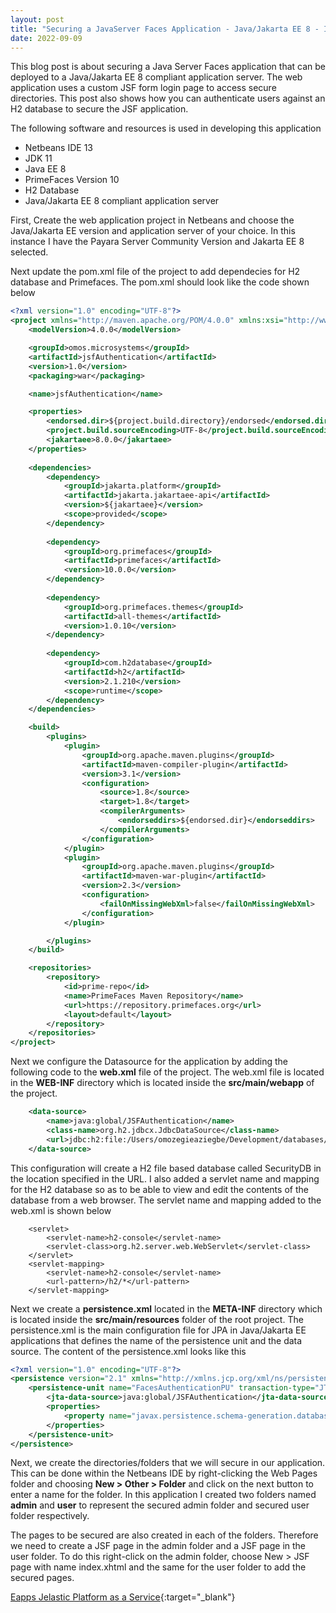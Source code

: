 ```yaml
---
layout: post
title: "Securing a JavaServer Faces Application - Java/Jakarta EE 8 - In Progress (Not Yet Completed)"
date: 2022-09-09 
---
```

This blog post is about securing a Java Server Faces application that can be deployed to a Java/Jakarta EE 8 compliant
application server. The web application uses a custom JSF form login page to access secure directories. This post also shows how you can
authenticate users against an H2 database to secure the JSF application.

The following software and resources is used in developing this application

* Netbeans IDE 13
* JDK 11
* Java EE 8
* PrimeFaces Version 10
* H2 Database
* Java/Jakarta EE 8 compliant application server


First, Create the web application project in Netbeans and choose the Java/Jakarta EE version and application server of your choice. In this instance I have the Payara Server Community Version and Jakarta EE 8 selected.

Next update the pom.xml file of the project to add dependecies for H2 database and Primefaces. The pom.xml should look like the code shown below

```xml
<?xml version="1.0" encoding="UTF-8"?>
<project xmlns="http://maven.apache.org/POM/4.0.0" xmlns:xsi="http://www.w3.org/2001/XMLSchema-instance" xsi:schemaLocation="http://maven.apache.org/POM/4.0.0 http://maven.apache.org/xsd/maven-4.0.0.xsd">
    <modelVersion>4.0.0</modelVersion>

    <groupId>omos.microsystems</groupId>
    <artifactId>jsfAuthentication</artifactId>
    <version>1.0</version>
    <packaging>war</packaging>

    <name>jsfAuthentication</name>

    <properties>
        <endorsed.dir>${project.build.directory}/endorsed</endorsed.dir>
        <project.build.sourceEncoding>UTF-8</project.build.sourceEncoding>
        <jakartaee>8.0.0</jakartaee>
    </properties>
    
    <dependencies>
        <dependency>
            <groupId>jakarta.platform</groupId>
            <artifactId>jakarta.jakartaee-api</artifactId>
            <version>${jakartaee}</version>
            <scope>provided</scope>
        </dependency>
        
        <dependency>
            <groupId>org.primefaces</groupId>
            <artifactId>primefaces</artifactId>
            <version>10.0.0</version>
        </dependency>
        
        <dependency>
            <groupId>org.primefaces.themes</groupId>
            <artifactId>all-themes</artifactId>
            <version>1.0.10</version>
        </dependency>
       
        <dependency>
            <groupId>com.h2database</groupId>
            <artifactId>h2</artifactId>
            <version>2.1.210</version>
            <scope>runtime</scope>
        </dependency>
    </dependencies>

    <build>
        <plugins>
            <plugin>
                <groupId>org.apache.maven.plugins</groupId>
                <artifactId>maven-compiler-plugin</artifactId>
                <version>3.1</version>
                <configuration>
                    <source>1.8</source>
                    <target>1.8</target>
                    <compilerArguments>
                        <endorseddirs>${endorsed.dir}</endorseddirs>
                    </compilerArguments>
                </configuration>
            </plugin>
            <plugin>
                <groupId>org.apache.maven.plugins</groupId>
                <artifactId>maven-war-plugin</artifactId>
                <version>2.3</version>
                <configuration>
                    <failOnMissingWebXml>false</failOnMissingWebXml>
                </configuration>
            </plugin>

        </plugins>
    </build>

    <repositories>
        <repository>
            <id>prime-repo</id>
            <name>PrimeFaces Maven Repository</name>
            <url>https://repository.primefaces.org</url>
            <layout>default</layout>
        </repository>
    </repositories>
</project>
```


Next we configure the Datasource for the application by adding the following code to the **web.xml** file of the project. The web.xml file is located
in the **WEB-INF** directory which is located inside the **src/main/webapp** of the project.


```xml
    <data-source>
        <name>java:global/JSFAuthentication</name>
        <class-name>org.h2.jdbcx.JdbcDataSource</class-name>
        <url>jdbc:h2:file:/Users/omozegieaziegbe/Development/databases/SecurityDB;DB_CLOSE_ON_EXIT=FALSE</url>
    </data-source>
```


This configuration will create a H2 file based database called SecurityDB in the location specified in the URL.
I also added a servlet name and mapping for the H2 database so as to be able to view and edit the contents of the database from a web browser. The servlet name and mapping added to the web.xml is shown below


```
    <servlet>
        <servlet-name>h2-console</servlet-name>
        <servlet-class>org.h2.server.web.WebServlet</servlet-class>
    </servlet>
    <servlet-mapping>
        <servlet-name>h2-console</servlet-name>
        <url-pattern>/h2/*</url-pattern>
    </servlet-mapping>
```


Next we create a **persistence.xml** located in the **META-INF** directory which is located inside the **src/main/resources** folder of the root project.
The persistence.xml is the main configuration file for JPA in Java/Jakarta EE applications that defines the name of the persistence unit and the data source. The content of the
persistence.xml looks like this


```xml
<?xml version="1.0" encoding="UTF-8"?>
<persistence version="2.1" xmlns="http://xmlns.jcp.org/xml/ns/persistence" xmlns:xsi="http://www.w3.org/2001/XMLSchema-instance" xsi:schemaLocation="http://xmlns.jcp.org/xml/ns/persistence http://xmlns.jcp.org/xml/ns/persistence/persistence_2_1.xsd"> 
    <persistence-unit name="FacesAuthenticationPU" transaction-type="JTA">
        <jta-data-source>java:global/JSFAuthentication</jta-data-source>
        <properties>
            <property name="javax.persistence.schema-generation.database.action" value="create" />
        </properties>
    </persistence-unit>
</persistence>
```


Next, we create the directories/folders that we will secure in our application. This can be done within the Netbeans IDE by right-clicking the Web Pages folder
and choosing **New > Other > Folder** and click on the next button to enter a name for the folder. In this application I created two folders
named **admin** and **user** to represent the secured admin folder and secured user folder respectively. 

The pages to be secured are also created in each of the folders. Therefore we need to create a JSF page in the admin folder and a JSF page
in the user folder. 
To do this right-click on the admin folder, choose New > JSF page with name index.xhtml and the same for the user folder
to add the secured pages.








[Eapps Jelastic Platform as a Service](https://portal.eapps.com/aff.php?aff=2289 "Eapps Jelastic PaaS"){:target="_blank"}

